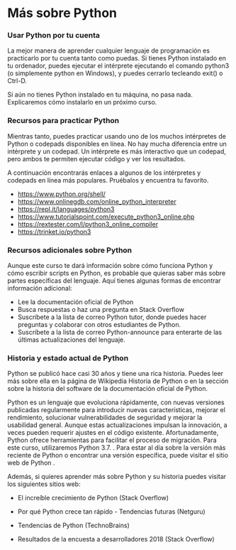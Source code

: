 # Más sobre Python
### Usar Python por tu cuenta

La mejor manera de aprender cualquier lenguaje de programación es practicarlo por tu cuenta tanto como puedas. Si tienes Python instalado en tu ordenador, puedes ejecutar el intérprete ejecutando el comando python3 (o simplemente python en Windows), y puedes cerrarlo tecleando exit() o Ctrl-D.

Si aún no tienes Python instalado en tu máquina, no pasa nada. Explicaremos cómo instalarlo en un próximo curso.

### Recursos para practicar Python
Mientras tanto, puedes practicar usando uno de los muchos intérpretes de Python o codepads disponibles en línea. No hay mucha diferencia entre un intérprete y un codepad. Un intérprete es más interactivo que un codepad, pero ambos te permiten ejecutar código y ver los resultados.

A continuación encontrarás enlaces a algunos de los intérpretes y codepads en línea más populares. Pruébalos y encuentra tu favorito.

* https://www.python.org/shell/
* https://www.onlinegdb.com/online_python_interpreter
* https://repl.it/languages/python3
* https://www.tutorialspoint.com/execute_python3_online.php
* https://rextester.com/l/python3_online_compiler
* https://trinket.io/python3

### Recursos adicionales sobre Python
Aunque este curso te dará información sobre cómo funciona Python y cómo escribir scripts en Python, es probable que quieras saber más sobre partes específicas del lenguaje. Aquí tienes algunas formas de encontrar información adicional:

* Lee la documentación oficial de Python
* Busca respuestas o haz una pregunta en 
Stack Overflow
* Suscríbete a la lista de correo Python 
tutor, donde puedes hacer preguntas y colaborar con otros estudiantes de Python. 
* Suscríbete a la lista de correo Python-announce
 para enterarte de las últimas actualizaciones del lenguaje.

### Historia y estado actual de Python
Python se publicó hace casi 30 años y tiene una rica historia. Puedes leer más sobre ella en la página de Wikipedia 
Historia de Python
 o en la sección sobre la 
historia del software
 de la documentación oficial de Python.

Python es un lenguaje que evoluciona rápidamente, con nuevas versiones publicadas regularmente para introducir nuevas características, mejorar el rendimiento, solucionar vulnerabilidades de seguridad y mejorar la usabilidad general. Aunque estas actualizaciones impulsan la innovación, a veces pueden requerir ajustes en el código existente. Afortunadamente, Python ofrece herramientas para facilitar el proceso de migración. Para este curso, utilizaremos Python 3.7. . Para estar al día sobre la versión más reciente de Python o encontrar una versión específica, puede visitar 
el sitio web de Python
.

Además, si quieres aprender más sobre Python y su historia puedes visitar los siguientes sitios web:

* El increíble crecimiento de Python
 (Stack Overflow)

* Por qué Python crece tan rápido - Tendencias futuras
 (Netguru)

* Tendencias de Python
 (TechnoBrains)

* Resultados de la encuesta a desarrolladores 2018
 (Stack Overflow)